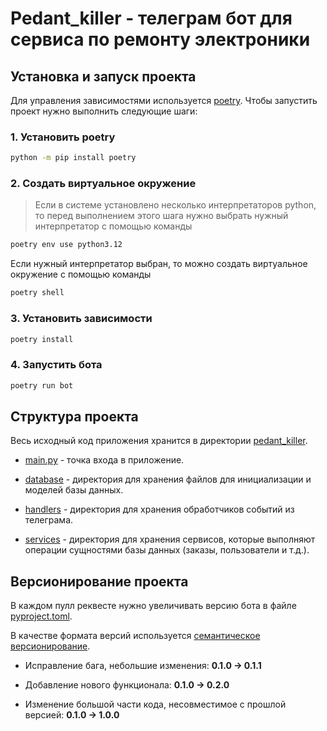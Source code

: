 # Pedant_killer - телеграм бот для сервиса по ремонту электроники

## Установка и запуск проекта

Для управления зависимостями используется [poetry](https://python-poetry.org/docs/basic-usage/). Чтобы запустить проект нужно выполнить следующие шаги:

### 1. Установить poetry

```bash
python -m pip install poetry
```

### 2. Создать виртуальное окружение

> Если в системе установлено несколько интерпретаторов python, то перед выполнением этого шага нужно выбрать нужный интерпретатор с помощью команды

```bash
poetry env use python3.12
```

Если нужный интерпретатор выбран, то можно создать виртуальное окружение с помощью команды

```bash
poetry shell
```

### 3. Установить зависимости

```bash
poetry install
```

### 4. Запустить бота

```bash
poetry run bot
```

## Структура проекта

Весь исходный код приложения хранится в директории [pedant_killer](./pedant_killer/).

* [main.py](./pedant_killer/main.py) - точка входа в приложение.

* [database](./pedant_killer/database/) - директория для хранения файлов для инициализации и моделей базы данных.

* [handlers](./pedant_killer/handlers/) - директория для хранения обработчиков событий из телеграма.

* [services](./pedant_killer/services/) - директория для хранения сервисов, которые выполняют операции сущностями базы данных (заказы, пользователи и т.д.).

## Версионирование проекта

В каждом пулл реквесте нужно увеличивать версию бота в файле [pyproject.toml](./pyproject.toml).

В качестве формата версий используется [семантическое версионирование](https://semver.org/lang/ru/).

* Исправление бага, небольшие изменения: **0.1.0 -> 0.1.1**

* Добавление нового функционала: **0.1.0 -> 0.2.0**

* Изменение большой части кода, несовместимое с прошлой версией: **0.1.0 -> 1.0.0**
